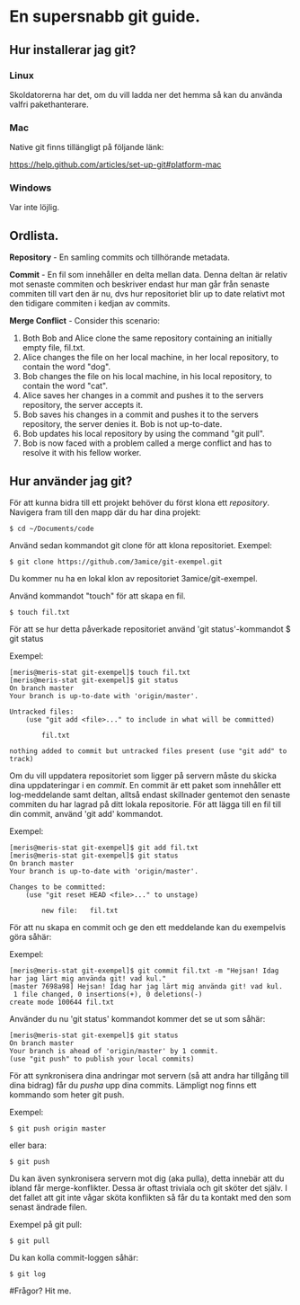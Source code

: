 # En supersnabb git guide.

## Hur installerar jag git?

### Linux

Skoldatorerna har det, om du vill ladda ner det hemma så kan du använda valfri pakethanterare.

### Mac

Native git finns tillängligt på följande länk:

https://help.github.com/articles/set-up-git#platform-mac

### Windows

Var inte löjlig.

## Ordlista.

**Repository** - En samling commits och tillhörande metadata.

**Commit** - En fil som innehåller en delta mellan data. Denna deltan är relativ mot senaste commiten och beskriver endast
hur man går från senaste commiten till vart den är nu, dvs hur repositoriet blir up to date relativt mot den tidigare commiten i kedjan av commits.

**Merge Conflict** - Consider this scenario:
1. Both Bob and Alice clone the same repository containing an initially empty file, fil.txt.
2. Alice changes the file on her local machine, in her local repository, to contain the word "dog".
3. Bob changes the file on his local machine, in his local repository, to contain the word "cat".
4. Alice saves her changes in a commit and pushes it to the servers repository, the server accepts it.
5. Bob saves his changes in a commit and pushes it to the servers repository, the server denies it. Bob
is not up-to-date.
6. Bob updates his local repository by using the command "git pull".
7. Bob is now faced with a problem called a merge conflict and has to resolve it with his fellow worker.

## Hur använder jag git?

För att kunna bidra till ett projekt behöver du först klona ett *repository*.
Navigera fram till den mapp där du har dina projekt:

	$ cd ~/Documents/code

Använd sedan kommandot git clone för att klona repositoriet.
Exempel:

	$ git clone https://github.com/3amice/git-exempel.git

Du kommer nu ha en lokal klon av repositoriet 3amice/git-exempel.

Använd kommandot "touch" för att skapa en fil.

	$ touch fil.txt

För att se hur detta påverkade repositoriet använd 'git status'-kommandot
	$ git status

Exempel:

	[meris@meris-stat git-exempel]$ touch fil.txt
	[meris@meris-stat git-exempel]$ git status
	On branch master
	Your branch is up-to-date with 'origin/master'.

	Untracked files:
		(use "git add <file>..." to include in what will be committed)

			fil.txt

	nothing added to commit but untracked files present (use "git add" to track)

Om du vill uppdatera repositoriet som ligger på servern måste du skicka
dina uppdateringar i en *commit*.
En commit är ett paket som innehåller ett log-meddelande samt deltan, alltså endast skillnader
gentemot den senaste commiten du har lagrad på ditt lokala repositorie.
För att lägga till en fil till din commit, använd 'git add' kommandot.

Exempel:

	[meris@meris-stat git-exempel]$ git add fil.txt 
	[meris@meris-stat git-exempel]$ git status
	On branch master
	Your branch is up-to-date with 'origin/master'.

	Changes to be committed:
		(use "git reset HEAD <file>..." to unstage)

			new file:   fil.txt

För att nu skapa en commit och ge den ett meddelande kan du exempelvis göra såhär:

Exempel:

	[meris@meris-stat git-exempel]$ git commit fil.txt -m "Hejsan! Idag har jag lärt mig använda git! vad kul."
	[master 7698a98] Hejsan! Idag har jag lärt mig använda git! vad kul.
	 1 file changed, 0 insertions(+), 0 deletions(-)
	create mode 100644 fil.txt

Använder du nu 'git status' kommandot kommer det se ut som såhär:

	[meris@meris-stat git-exempel]$ git status
	On branch master
	Your branch is ahead of 'origin/master' by 1 commit.
	(use "git push" to publish your local commits)

För att synkronisera dina andringar mot servern (så att andra har tillgång till dina bidrag) får du *pusha* upp dina commits.
Lämpligt nog finns ett kommando som heter git push.

Exempel:

	$ git push origin master

eller bara:

	$ git push

Du kan även synkronisera servern mot dig (aka pulla), detta innebär att du ibland får merge-konflikter.
Dessa är oftast triviala och git sköter det själv. I det fallet att git inte vågar sköta konflikten
så får du ta kontakt med den som senast ändrade filen.

Exempel på git pull:

	$ git pull

Du kan kolla commit-loggen såhär:

	$ git log
	
#Frågor? Hit me.

